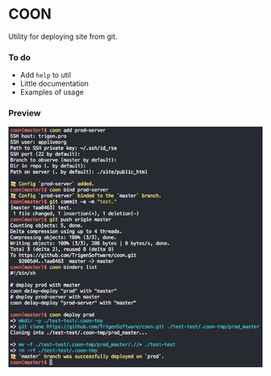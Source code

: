 COON
====

Utility for deploying site from git.

### To do
- Add `help` to util
- Little documentation
- Examples of usage

### Preview
![logo](https://raw.githubusercontent.com/TrigenSoftware/coon/master/preview.png)